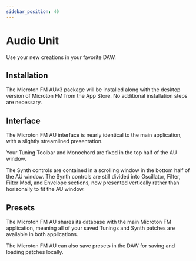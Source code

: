 ```yaml
---
sidebar_position: 40
---
```


# Audio Unit

Use your new creations in your favorite DAW.

## Installation

The Microton FM AUv3 package will be installed along with the desktop version of Microton FM from the App Store. No additional installation steps are necessary.

## Interface

The Microton FM AU interface is nearly identical to the main application, with a slightly streamlined presentation.

Your Tuning Toolbar and Monochord are fixed in the top half of the AU window.

The Synth controls are contained in a scrolling window in the bottom half of the AU window. The Synth controls are still divided into Oscillator, Filter, Filter Mod, and Envelope sections, now presented vertically rather than horizonally to fit the AU window.

## Presets

The Microton FM AU shares its database with the main Microton FM application, meaning all of your saved Tunings and Synth patches are available in both applications.

The Microton FM AU can also save presets in the DAW for saving and loading patches locally.
